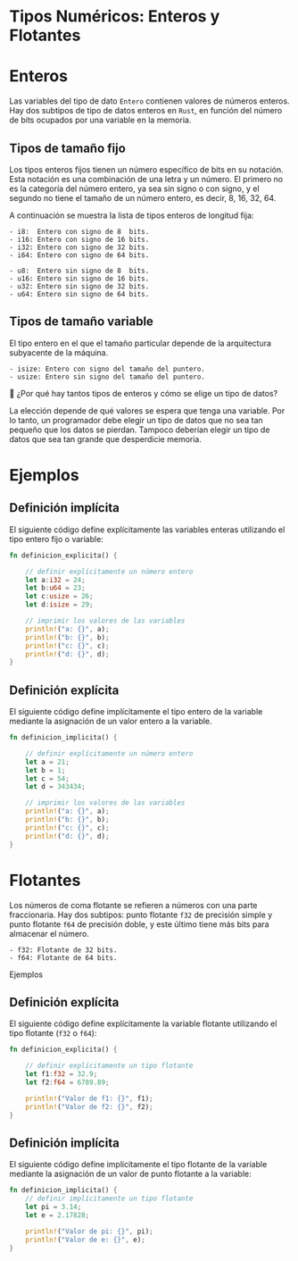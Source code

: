 # Tipos Numéricos: Enteros y Flotantes

# Enteros

Las variables del tipo de dato `Entero` contienen valores de números enteros.
Hay dos subtipos de tipo de datos enteros en `Rust`, en función del número de
bits ocupados por una variable en la memoria.

## Tipos de tamaño fijo

Los tipos enteros fijos tienen un número específico de bits en su notación.
Esta notación es una combinación de una letra y un número. El primero no es
la categoría del número entero, ya sea sin signo o con signo, y el segundo
no tiene el tamaño de un número entero, es decir, 8, 16, 32, 64.

A continuación se muestra la lista de tipos enteros de longitud fija:

    - i8:  Entero con signo de 8  bits.
    - i16: Entero con signo de 16 bits.
    - i32: Entero con signo de 32 bits.
    - i64: Entero con signo de 64 bits.

    - u8:  Entero sin signo de 8  bits.
    - u16: Entero sin signo de 16 bits.
    - u32: Entero sin signo de 32 bits.
    - u64: Entero sin signo de 64 bits.

## Tipos de tamaño variable

El tipo entero en el que el tamaño particular depende de la arquitectura subyacente de la máquina.

	- isize: Entero con signo del tamaño del puntero.
	- usize: Entero sin signo del tamaño del puntero.

📝 ¿Por qué hay tantos tipos de enteros y cómo se elige un tipo de datos?

La elección depende de qué valores se espera que tenga una variable. Por lo tanto,
un programador debe elegir un tipo de datos que no sea tan pequeño que los datos se pierdan. 
Tampoco deberían elegir un tipo de datos que sea tan grande que desperdicie memoria.

# Ejemplos

## Definición implícita

El siguiente código define explícitamente las variables enteras utilizando
el tipo entero fijo o variable:

```rust
fn definicion_explicita() {

    // definir explícitamente un número entero
    let a:i32 = 24;
    let b:u64 = 23;
    let c:usize = 26;
    let d:isize = 29;

    // imprimir los valores de las variables
    println!("a: {}", a);
    println!("b: {}", b);
    println!("c: {}", c);
    println!("d: {}", d);
}
```

## Definición explícita

El siguiente código define implícitamente el tipo entero de la variable mediante
la asignación de un valor entero a la variable.

```rust
fn definicion_implicita() {

    // definir explícitamente un número entero
    let a = 21; 
    let b = 1;
    let c = 54;
    let d = 343434;

    // imprimir los valores de las variables
    println!("a: {}", a);
    println!("b: {}", b);
    println!("c: {}", c);
    println!("d: {}", d);
}
```

# Flotantes

Los números de coma flotante se refieren a números con una parte fraccionaria.
Hay dos subtipos: punto flotante `f32` de precisión simple y punto flotante `f64` de
precisión doble, y este último tiene más bits para almacenar el número.

	- f32: Flotante de 32 bits.
    - f64: Flotante de 64 bits.

Ejemplos

## Definición explícita

El siguiente código define explícitamente la variable flotante utilizando el tipo flotante (`f32` o `f64`):

```rust
fn definicion_explicita() {

    // definir explícitamente un tipo flotante
    let f1:f32 = 32.9;
    let f2:f64 = 6789.89;

    println!("Valor de f1: {}", f1);
    println!("Valor de f2: {}", f2);
}
```

## Definición implícita

El siguiente código define implícitamente el tipo flotante de la variable mediante la asignación
de un valor de punto flotante a la variable:

```rust
fn definicion_implicita() {
    // definir implícitamente un tipo flotante
    let pi = 3.14;
    let e = 2.17828;

    println!("Valor de pi: {}", pi);
    println!("Valor de e: {}", e);
}
``` 